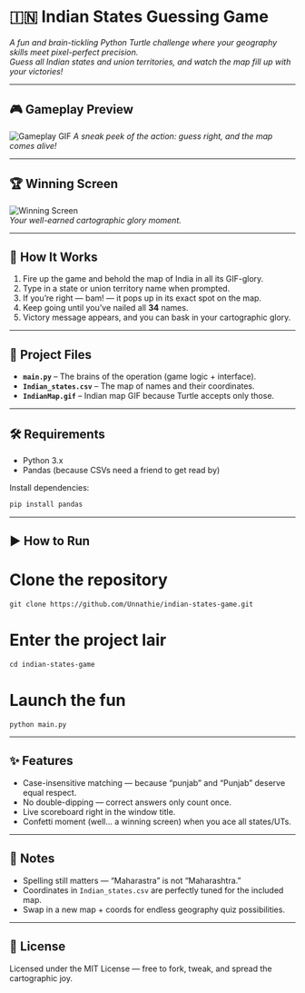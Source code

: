 # 🇮🇳 Indian States Guessing Game  

*A fun and brain-tickling Python Turtle challenge where your geography skills meet pixel-perfect precision.*  
*Guess all Indian states and union territories, and watch the map fill up with your victories!*  

---

## 🎮 Gameplay Preview  
![Gameplay GIF](https://github.com/user-attachments/assets/4f480231-8e92-4fe3-adf9-cb9e52167b57)
*A sneak peek of the action: guess right, and the map comes alive!*  

---

## 🏆 Winning Screen  
![Winning Screen](https://github.com/user-attachments/assets/57572840-b40a-4035-9d87-dcfe679c04df)  
*Your well-earned cartographic glory moment.*  

---

## 📖 How It Works  
1. Fire up the game and behold the map of India in all its GIF-glory.  
2. Type in a state or union territory name when prompted.  
3. If you’re right — bam! — it pops up in its exact spot on the map.  
4. Keep going until you’ve nailed all **34** names.  
5. Victory message appears, and you can bask in your cartographic glory.  

---

## 📂 Project Files  
- **`main.py`** – The brains of the operation (game logic + interface).  
- **`Indian_states.csv`** – The map of names and their coordinates.  
- **`IndianMap.gif`** – Indian map GIF because Turtle accepts only those.  

---

## 🛠️ Requirements  
- Python 3.x  
- Pandas (because CSVs need a friend to get read by)  

Install dependencies:  
```bash
pip install pandas
```
---

## ▶️ How to Run  
# Clone the repository  
```
git clone https://github.com/Unnathie/indian-states-game.git  
```
# Enter the project lair  
```
cd indian-states-game  
```
# Launch the fun  
```
python main.py
```

---

## ✨ Features  
- Case-insensitive matching — because “punjab” and “Punjab” deserve equal respect.  
- No double-dipping — correct answers only count once.  
- Live scoreboard right in the window title.  
- Confetti moment (well… a winning screen) when you ace all states/UTs.  

---

## 📌 Notes  
- Spelling still matters — “Maharastra” is not “Maharashtra.”  
- Coordinates in `Indian_states.csv` are perfectly tuned for the included map.  
- Swap in a new map + coords for endless geography quiz possibilities.  

---

## 📜 License  
Licensed under the MIT License — free to fork, tweak, and spread the cartographic joy.  
